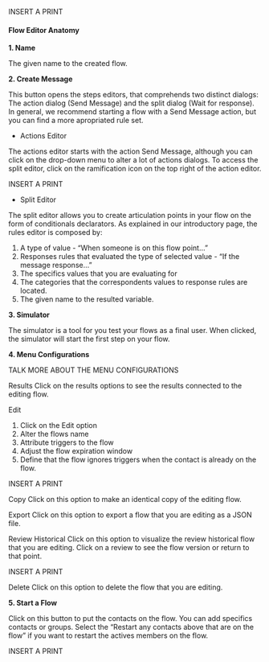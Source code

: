 INSERT A PRINT

#### Flow Editor Anatomy ####

**1. Name**

The given name to the created flow.

**2. Create Message**

This button opens the steps editors, that comprehends two distinct dialogs: The action dialog (Send Message) and the split dialog (Wait for response). In general, we recommend starting a flow with a Send Message action, but you can find a more apropriated rule set.

- Actions Editor

The actions editor starts with the action Send Message, although you can click on the drop-down menu to alter a lot of actions dialogs. To access the split editor, click on the ramification icon on the top right of the action editor.

INSERT A PRINT

- Split Editor

 The split editor allows you to create articulation points in your flow on the form of conditionals declarators. As explained in our introductory page, the rules editor is composed by:
 1. A type of value -  “When someone is on this flow point…”
 2. Responses rules that evaluated the type of selected value - “If the message response…”
 3. The specifics values that you are evaluating for
 4. The categories that the correspondents values to response rules are located.
 5. The given name to the resulted variable.

**3. Simulator**

The simulator is a tool for you test your flows as a final user. When clicked, the simulator will start the first step on your flow.

**4. Menu Configurations**

TALK MORE ABOUT THE MENU CONFIGURATIONS

Results
Click on the results options to see the results connected to the editing flow.

Edit 
 1. Click on the  Edit option
 2. Alter the flows name
 3. Attribute triggers to the flow
 4. Adjust the flow expiration window
 5. Define that the flow ignores triggers when the contact is already on the flow.

INSERT A PRINT
 
Copy
Click on this option to make an identical copy of the editing flow.

Export
Click on this option to export a flow that you are editing as a JSON file.

Review Historical
Click on this option to visualize the review historical flow that you are editing. Click on a review to see the flow version or return to that point.

INSERT A PRINT

Delete
Click on this option to delete the flow that you are editing.

**5. Start a Flow**

Click on this button to put the contacts on the flow. You can add specifics contacts or groups. Select the “Restart any contacts above that are on the flow” if you want to restart the actives members on the flow.

 INSERT A PRINT
